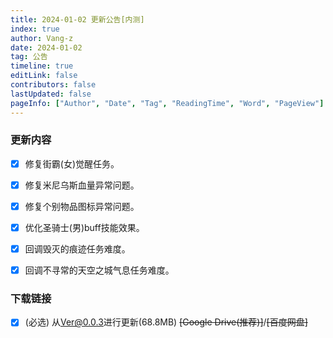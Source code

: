 ```yaml
---
title: 2024-01-02 更新公告[内测]
index: true
author: Vang-z
date: 2024-01-02
tag: 公告
timeline: true
editLink: false
contributors: false
lastUpdated: false
pageInfo: ["Author", "Date", "Tag", "ReadingTime", "Word", "PageView"]
---
```


### 更新内容
- [x] 修复<a>街霸(女)觉醒任务</a>。
- [x] 修复<a>米尼乌斯</a>血量异常问题。
- [x] 修复个别物品图标异常问题。
- [x] 优化<a>圣骑士(男)</a>buff技能效果。
- [x] 回调<a>毁灭的痕迹</a>任务难度。
- [x] 回调<a>不寻常的天空之城气息</a>任务难度。


### 下载链接
- [x] <a>(必选)</a> 从<a>Ver@0.0.3</a>进行更新(68.8MB) ~~<a>[Google Drive(推荐)]</a>~~/~~<a>[百度网盘]</a>~~
